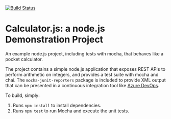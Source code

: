 [![Build Status](https://dev.azure.com/ktl-srinebolt/srinebolt/_apis/build/status/srinebolt-ktl.calculator?branchName=master)](https://dev.azure.com/ktl-srinebolt/srinebolt/_build/latest?definitionId=-1&branchName=master)

Calculator.js: a node.js Demonstration Project
==============================================
An example node.js project, including tests with mocha, that behaves like
a pocket calculator.

The project contains a simple node.js application that exposes REST APIs
to perform arithmetic on integers, and provides a test suite with mocha
and chai.  The `mocha-junit-reporters` package is included to provide XML
output that can be presented in a continuous integration tool like
[Azure DevOps](https://azure.com/devops).

To build, simply:

1. Runs `npm install` to install dependencies.
2. Runs `npm test` to run Mocha and execute the unit tests.


